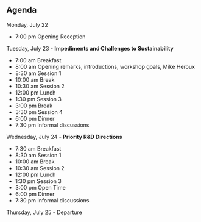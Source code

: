 
## Agenda

Monday, July 22
-  7:00 pm Opening Reception

Tuesday, July 23 - **Impediments and Challenges to Sustainability**
-  7:00 am Breakfast
-  8:00 am Opening remarks, introductions, workshop goals, Mike Heroux
-  8:30 am Session 1
- 10:00 am Break
- 10:30 am Session 2
- 12:00 pm Lunch
-  1:30 pm Session 3
-  3:00 pm Break
-  3:30 pm Session 4
-  6:00 pm Dinner
-  7:30 pm Informal discussions

Wednesday, July 24 - **Priority R&D Directions**
-  7:30 am Breakfast
-  8:30 am Session 1
- 10:00 am Break
- 10:30 am Session 2
- 12:00 pm Lunch
-  1:30 pm Session 3
-  3:00 pm Open Time
-  6:00 pm Dinner
-  7:30 pm Informal discussions

Thursday, July 25 - Departure
